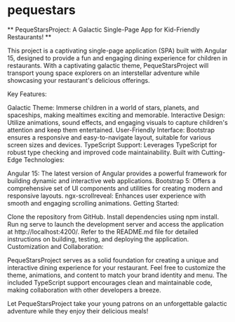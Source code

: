 # pequestars
** PequeStarsProject: A Galactic Single-Page App for Kid-Friendly Restaurants! **

This project is a captivating single-page application (SPA) built with Angular 15, designed to provide a fun and engaging dining experience for children in restaurants. With a captivating galactic theme, PequeStarsProject will transport young space explorers on an interstellar adventure while showcasing your restaurant's delicious offerings.

Key Features:

Galactic Theme: Immerse children in a world of stars, planets, and spaceships, making mealtimes exciting and memorable.
Interactive Design: Utilize animations, sound effects, and engaging visuals to capture children's attention and keep them entertained.
User-Friendly Interface: Bootstrap ensures a responsive and easy-to-navigate layout, suitable for various screen sizes and devices.
TypeScript Support: Leverages TypeScript for robust type checking and improved code maintainability.
Built with Cutting-Edge Technologies:

Angular 15: The latest version of Angular provides a powerful framework for building dynamic and interactive web applications.
Bootstrap 5: Offers a comprehensive set of UI components and utilities for creating modern and responsive layouts.
ngx-scrollreveal: Enhances user experience with smooth and engaging scrolling animations.
Getting Started:

Clone the repository from GitHub.
Install dependencies using npm install.
Run ng serve to launch the development server and access the application at http://localhost:4200/.
Refer to the README.md file for detailed instructions on building, testing, and deploying the application.
Customization and Collaboration:

PequeStarsProject serves as a solid foundation for creating a unique and interactive dining experience for your restaurant. Feel free to customize the theme, animations, and content to match your brand identity and menu. The included TypeScript support encourages clean and maintainable code, making collaboration with other developers a breeze.

Let PequeStarsProject take your young patrons on an unforgettable galactic adventure while they enjoy their delicious meals!
